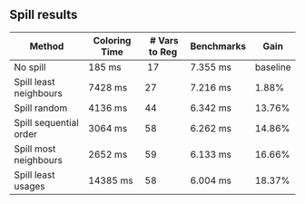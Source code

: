 ## Spill results

| Method                   | Coloring Time | # Vars to Reg | Benchmarks | Gain     |
|--------------------------|---------------|---------------|------------|----------|
| No spill                 |   185 ms      | 17            | 7.355 ms   | baseline |
| Spill least neighbours   |  7428 ms      | 27            | 7.216 ms   |  1.88%   |
| Spill random             |  4136 ms      | 44            | 6.342 ms   | 13.76%   |
| Spill sequential order   |  3064 ms      | 58            | 6.262 ms   | 14.86%   |
| Spill most neighbours    |  2652 ms      | 59            | 6.133 ms   | 16.66%   |
| Spill least usages       | 14385 ms      | 58            | 6.004 ms   | 18.37%   |